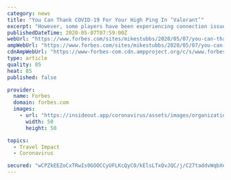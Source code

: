 ```yaml
---
category: news
title: "You Can Thank COVID-19 For Your High Ping In ‘Valorant’"
excerpt: "However, some players have been experiencing connection issues and are rightly asking ‘why do I have high ping in Valorant?’ But now Riot has said that ultimately the COVID-19 pandemic engulfing the world currently is partly to blame for this,"
publishedDateTime: 2020-05-07T07:59:00Z
webUrl: "https://www.forbes.com/sites/mikestubbs/2020/05/07/you-can-thank-covid-19-for-your-high-ping-in-valorant/"
ampWebUrl: "https://www.forbes.com/sites/mikestubbs/2020/05/07/you-can-thank-covid-19-for-your-high-ping-in-valorant/amp/"
cdnAmpWebUrl: "https://www-forbes-com.cdn.ampproject.org/c/s/www.forbes.com/sites/mikestubbs/2020/05/07/you-can-thank-covid-19-for-your-high-ping-in-valorant/amp/"
type: article
quality: 85
heat: 85
published: false

provider:
  name: Forbes
  domain: forbes.com
  images:
    - url: "https://insideout.app/coronavirus/assets/images/organizations/forbes.com-50x50.jpg"
      width: 50
      height: 50

topics:
  - Travel Impact
  - Coronavirus

secured: "wCPZkEEZoCxTRwIs0GOOCCyUFLKcQyC0/kElsLTxQvJQC/j/C27taddvWqbXe8eMCnmSd0yUHL2jg3PVdF6gunnuUUx6OYowOV+imTUduxQ8YgOW62X717u8E07qE8XlDFsYCawgb/tEP/oWEpeu8Q9SThlbje/hqNzdFXFC1tITW/2ZXfIc23dauzxnzsaeW2ErRXJXcPs+BMX0AIf6D/ZnwLHs4pvpgXsLyGLA6q5D721LWu4MfBcf7ft/Q/yAK/6yYb38sySMhZaa72xMkRWRYAIsQbKsBjoCmsecTZXHvoz8BP4m8A4QE8s+7tKHuq/9L4BQoj9Xr8gf4oPHIVwDD16vZvNdfgYot3VdehS0OfrmvlgoEPRMAzsRfbH9rHXMKZv0Dni90p3VqeJ27Smw10hZ7dc7wSg3L5l+K1T2XoyODpvp2H1HTbnXMwa9Mu1FM2aOSIqBfxhcnIosTh2vBPHf4qRJGMpbfoRYrqw=;ngkcTJSSLlUgLFD1FtVoxg=="
---
```


